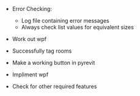  - Error Checking:
   - Log file containing error messages
   - Always check list values for equivalent sizes


 - Work out wpf
 - Successfully tag rooms
 - Make a working button in pyrevit
 - Impliment wpf
 - Check for other required features